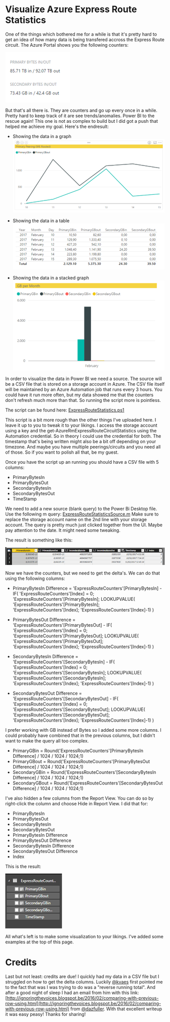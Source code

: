 # Visualize Azure Express Route Statistics

One of the things which bothered me for a while is that it's pretty hard to get an idea of how many data is being transfered accross the Express Route circuit. The Azure Portal shows you the following counters: 

![Alt text](../IMG/ExpressRoute-portal.png?raw=true)

But that's all there is. They are counters and go up every once in a while. Pretty hard to keep track of it are see trends/anomalies. Power BI to the rescue again! This one is not as complex to build but I did got a push that helped me achieve my goal. Here's the endresult:

* Showing the data in a graph
![Alt text](../IMG/ExpressRoute-Report1.png?raw=true)

* Showing the data in a table
![Alt text](../IMG/ExpressRoute-Report2.png?raw=true)

* Showing the data in a stacked graph
![Alt text](../IMG/ExpressRoute-Report3.png?raw=true)

In order to visualize the data in Power BI we need a source. The source will be a CSV file that is stored on a storage account in Azure. The CSV file itself will be maintained by an Azure Automation job that runs every 3 hours. You could have it run more often, but my data showed me that the counters don't refresh much more than that. So running the script more is pointless.

The script can be found here: [ExpressRouteStatistics.ps1](ExpressRouteStatistics.ps1)

This script is a bit more rough than the other things I've uploaded here. I leave it up to you to tweak it to your likings. I access the storage account using a key and the get-AzureRmExpressRouteCircuitStatistics using the Automation credential. So in theory I could use the credential for both. The timestamp that's being written might also be a bit off depending on your timezone. And maybe you have multiple peerings/circuits and you need all of those. So if you want to polish all that, be my guest.

Once you have the script up an running you should have a CSV file with 5 columns:

* PrimaryBytesIn
* PrimaryBytesOut
* SecondaryBytesIn
* SecondaryBytesOut 
* TimeStamp

We need to add a new source (blank query) to the Power Bi Desktop file. Use the following m query: [ExpressRouteStatisticsSource.m](ExpressRouteStatisticsSource.m)
Make sure to replace the storage account name on the 2nd line with your storage account. The query is pretty much just clicked together from the UI. Maybe pay attention to the date. It might need some tweaking.

The result is something like this:

![Alt text](../IMG/ExpressRoute-Source.png?raw=true)

Now we have the counters, but we need to get the delta's. We can do that using the following columns:

* PrimaryBytesIn Difference = 
 'ExpressRouteCounters'[PrimaryBytesIn] - IF(
  'ExpressRouteCounters'[Index] = 0;
  'ExpressRouteCounters'[PrimaryBytesIn];
  LOOKUPVALUE(
   'ExpressRouteCounters'[PrimaryBytesIn];
   'ExpressRouteCounters'[Index];
   'ExpressRouteCounters'[Index]-1)
 )

 * PrimaryBytesOut Difference = 
 'ExpressRouteCounters'[PrimaryBytesOut] - IF(
  'ExpressRouteCounters'[Index] = 0;
  'ExpressRouteCounters'[PrimaryBytesOut];
  LOOKUPVALUE(
   'ExpressRouteCounters'[PrimaryBytesOut];
   'ExpressRouteCounters'[Index];
   'ExpressRouteCounters'[Index]-1)
 )

 * SecondaryBytesIn Difference = 
 'ExpressRouteCounters'[SecondaryBytesIn] - IF(
  'ExpressRouteCounters'[Index] = 0;
  'ExpressRouteCounters'[SecondaryBytesIn];
  LOOKUPVALUE(
   'ExpressRouteCounters'[SecondaryBytesIn];
   'ExpressRouteCounters'[Index];
   'ExpressRouteCounters'[Index]-1)
 )
 
* SecondaryBytesOut Difference = 
 'ExpressRouteCounters'[SecondaryBytesOut] - IF(
  'ExpressRouteCounters'[Index] = 0;
  'ExpressRouteCounters'[SecondaryBytesOut];
  LOOKUPVALUE(
   'ExpressRouteCounters'[SecondaryBytesOut];
   'ExpressRouteCounters'[Index];
   'ExpressRouteCounters'[Index]-1)
 )

I prefer working with GB instead of Bytes so I added some more columns. I could probably have combined that in the previous columns, but I didn't want to make the query all too complex.

* PrimaryGBin = Round('ExpressRouteCounters'[PrimaryBytesIn Difference] / 1024 / 1024 / 1024;1)
* PrimaryGBout = Round('ExpressRouteCounters'[PrimaryBytesOut Difference] / 1024 / 1024 / 1024;1)
* SecondaryGBin = Round('ExpressRouteCounters'[SecondaryBytesIn Difference] / 1024 / 1024 / 1024;1)
* SecondaryGBout = Round('ExpressRouteCounters'[SecondaryBytesOut Difference] / 1024 / 1024 / 1024;1)

I've also hidden a few columns from the Report View. You can do so by right-click the column and choose Hide in Report View. I did that for:

* PrimaryBytesIn
* PrimaryBytesOut
* SecondaryBytesIn
* SecondaryBytesOut
* PrimaryBytesIn Difference
* PrimaryBytesOut Difference
* SecondaryBytesIn Difference
* SecondaryBytesOut Difference
* Index

This is the result:

![Alt text](../IMG/ExpressRoute-Data.png?raw=true)

All what's left is to make some visualization to your likings. I've added some examples at the top of this page.

# Credits

Last but not least: credits are due! I quickly had my data in a CSV file but I struggled on how to get the delta columns. Luckily [@kvaes](https://twitter.com/kvaes) first pointed me to the fact that was I was trying to do was a "reverse running total". And after a good night of sleep I had an email from him with this link: [http://ignoringthevoices.blogspot.be/2016/02/comparing-with-previous-row-using.html](http://ignoringthevoices.blogspot.be/2016/02/comparing-with-previous-row-using.html) from [@dazfuller](https://twitter.com/dazfuller). With that excellent writeup it was easy peasy! Thanks for sharing!